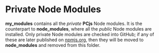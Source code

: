 Private Node Modules
===

**my_modules** contains all the *private* **PCjs** Node modules.  It is the counterpart to
**node_modules**, where all the *public* Node modules are installed.  Only private Node modules are checked
into GitHub; if any of these are later published on [npmjs.org](http://npmjs.org), then they will
be moved to **node_modules** and removed from this folder.
